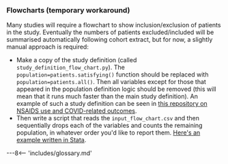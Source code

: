 ### Flowcharts (temporary workaround)

Many studies will require a flowchart to show inclusion/exclusion of patients in the study. Eventually the numbers of patients excluded/included will be summarised automatically following cohort extract, but for now, a slightly manual approach is required:

 - Make a copy of the study definition (called `study_definition_flow_chart.py`). The `population=patients.satisfying()` function should be replaced with `population=patients.all()`. Then all variables except for those that appeared in the population definition logic should be removed (this will mean that it runs much faster than the main study definition). An example of such a study definition can be seen in [this repository on NSAIDS use and COVID-related outcomes](https://github.com/opensafely/nsaids-covid-research/commit/e5ad58c72926d7c73ba131099486409f6876883d).
 - Then write a script that reads the `input_flow_chart.csv` and then sequentially drops each of the variables and counts the remaining population, in whatever order you'd like to report them. [Here's an example written in Stata](https://github.com/opensafely/nsaids-covid-research/blob/23069312944ea1fc6d79ec4d9b45eea25df96ab0/analysis/flowchart_numbers.do).


---8<-- 'includes/glossary.md'
